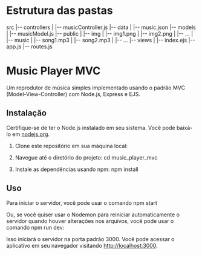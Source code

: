 # Estrutura das pastas

src
|-- controllers
| |-- musicController.js
|-- data
| |-- music.json
|-- models
| |-- musicModel.js
|-- public
| |-- img
| |-- img1.png
| |-- img2.png
| |-- ...
| |-- music
| |-- song1.mp3
| |-- song2.mp3
| |-- ...
|-- views
| |-- index.ejs
|-- app.js
|-- routes.js

# Music Player MVC

Um reprodutor de música simples implementado usando o padrão MVC (Model-View-Controller) com Node.js, Express e EJS.

## Instalação

Certifique-se de ter o Node.js instalado em seu sistema. Você pode baixá-lo em [nodejs.org](https://nodejs.org/).

1. Clone este repositório em sua máquina local:

2. Navegue até o diretório do projeto:
   cd music_player_mvc

3. Instale as dependências usando npm:
   npm install

## Uso

Para iniciar o servidor, você pode usar o comando npm start

Ou, se você quiser usar o Nodemon para reiniciar automaticamente o servidor quando houver alterações nos arquivos, você pode usar o comando npm run dev:

Isso iniciará o servidor na porta padrão 3000. Você pode acessar o aplicativo em seu navegador visitando [http://localhost:3000](http://localhost:3000).
